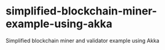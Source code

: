 # simplified-blockchain-miner-example-using-akka
Simplified blockchain miner and validator example using Akka

